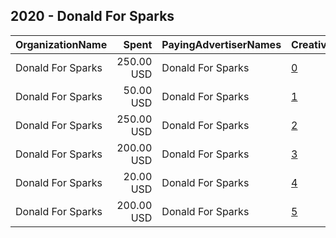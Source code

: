 ## 2020 - Donald For Sparks 
|OrganizationName|Spent|PayingAdvertiserNames|CreativeUrls|Impressions|Genders|AgeBrackets|CountryCodes|BillingAddresses|CandidateBallotInformation|
|:---|---:|:---|:---|---:|:---|:---|:---|:---|:---|
|Donald For Sparks|250.00 USD|Donald For Sparks|[0](https://www.snap.com/political-ads/asset/4660fed3a8679038c4661fc89c5b47fcec9b5157cf3cb0d1621e3bf91e2e6416?mediaType=png)|54,165||18+|united states|"926 4th Street,Sparks,89431,US"||
|Donald For Sparks|50.00 USD|Donald For Sparks|[1](https://www.snap.com/political-ads/asset/272ef9fe92d880d62c1ddba9eecd22492b201e8dc99dadb2672b05ff9a7d841a?mediaType=mp4)|27,439||18+|united states|"926 4th Street,Sparks,89431,US"|Donald For Sparks|
|Donald For Sparks|250.00 USD|Donald For Sparks|[2](https://www.snap.com/political-ads/asset/87283c00c29c322f9d69a13c81416cbc6a992e39da1d8321881d6fce6fe29956?mediaType=mp4)|55,234||18+|united states|"926 4th Street,Sparks,89431,US"|Donald For Sparks|
|Donald For Sparks|200.00 USD|Donald For Sparks|[3](https://www.snap.com/political-ads/asset/4660fed3a8679038c4661fc89c5b47fcec9b5157cf3cb0d1621e3bf91e2e6416?mediaType=png)|100,163||18+|united states|"926 4th Street,Sparks,89431,US"||
|Donald For Sparks|20.00 USD|Donald For Sparks|[4](https://www.snap.com/political-ads/asset/87283c00c29c322f9d69a13c81416cbc6a992e39da1d8321881d6fce6fe29956?mediaType=mp4)|10,444||18+|united states|"926 4th Street,Sparks,89431,US"|Donald Abbott|
|Donald For Sparks|200.00 USD|Donald For Sparks|[5](https://www.snap.com/political-ads/asset/87283c00c29c322f9d69a13c81416cbc6a992e39da1d8321881d6fce6fe29956?mediaType=mp4)|90,323||18+|united states|"926 4th Street,Sparks,89431,US"|Donald For Sparks|
